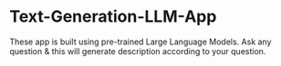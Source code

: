 
# Text-Generation-LLM-App
These app is built using pre-trained Large Language Models. Ask any question &amp; this will generate description according to your question.
